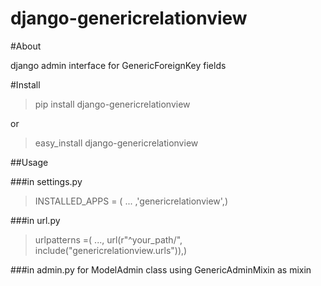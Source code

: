 django-genericrelationview
==========================

#About

django admin interface for GenericForeignKey fields

#Install

> pip install django-genericrelationview

or

> easy_install django-genericrelationview


##Usage

###in settings.py

> INSTALLED_APPS = ( ... ,'genericrelationview',)

###in url.py
> urlpatterns =( ..., url(r"^your_path/", include("genericrelationview.urls")),)

###in admin.py
for ModelAdmin class using GenericAdminMixin as mixin
